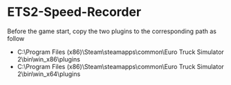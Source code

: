 # ETS2-Speed-Recorder

Before the game start, copy the two plugins to the corresponding path as follow
 - C:\Program Files (x86)\Steam\steamapps\common\Euro Truck Simulator 2\bin\win_x86\plugins
 - C:\Program Files (x86)\Steam\steamapps\common\Euro Truck Simulator 2\bin\win_x64\plugins
